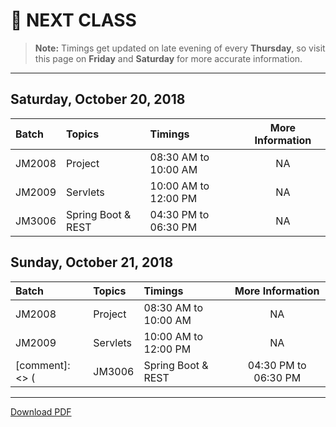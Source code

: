 # :date: NEXT CLASS
> **Note:** Timings get updated on late evening of every **Thursday**, so visit this page on **Friday** and **Saturday** for more accurate information.
---
## Saturday, October 20, 2018
| Batch     | Topics            | Timings                 | More Information|
|:----------|:------------------|:------------------------|:---------------:|
| JM2008    | Project                | 08:30 AM to 10:00 AM   | NA              |
| JM2009    | Servlets              | 10:00 AM to 12:00 PM   | NA              |
| JM3006    | Spring Boot & REST         | 04:30 PM to 06:30 PM    | NA          |

## Sunday, October 21, 2018
| Batch     | Topics            | Timings                 | More Information|
|:----------|:------------------|:------------------------|:---------------:|
| JM2008    | Project   | 08:30 AM to 10:00 AM    | NA              |
| JM2009    | Servlets        | 10:00 AM to 12:00 PM    | NA              |
[comment]: <> (| JM3006    | Spring Boot & REST   | 04:30 PM to 06:30 PM    | NA              |) 

---
[Download PDF](https://gitprint.com/WellnWill/quicklinks/blob/master/announcements/next-class.md)
